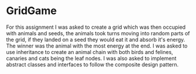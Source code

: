 # GridGame

For this assignment I was asked to create a grid which was then occupied with animals and seeds, the animals took turns moving into random parts of the grid, if they landed on a seed they would eat it and absorb it's energy. The winner was the animal with the most energy at the end. I was asked to use inheritance to create an animal chain with both birds and felines, canaries and cats being the leaf nodes. I was also asked to implement abstract classes and interfaces to follow the composite design pattern.
